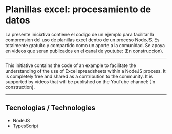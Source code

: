 # Planillas excel:  procesamiento de datos

La presente iniciativa contiene el codigo de un ejemplo para facilitar la comprension del uso de planillas excel dentro de un proceso NodeJS.
Es totalmente gratuito y compartido como un aporte a la comunidad. 
Se apoya en videos que seran publicados en el canal de youtube:  (En construccion). 

___

This initiative contains the code of an example to facilitate the understanding of the use of Excel spreadsheets within a NodeJS process.
It is completely free and shared as a contribution to the community.
It is supported by videos that will be published on the YouTube channel: (In construction). 
___

## Tecnologías / Technologies

* NodeJS
* TypesScript
